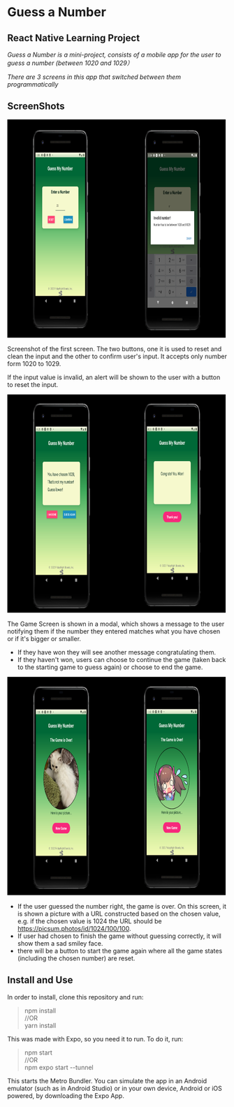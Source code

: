 
# Guess a Number
## React Native Learning Project

*Guess a Number is a mini-project, consists of a mobile app for the user to guess a number (between 1020 and 1029）*

*There are 3 screens in this app that switched between them programmatically*

## ScreenShots
<img src="https://github.com/yellow0125/hw1-guessing/blob/main/img/startscreen.png" width="500" height="500" alt="startscreen"/>

Screenshot of the first screen. The two buttons, one it is used to reset and clean the input and the other to confirm user's input. It accepts only number form 1020 to 1029.

If the input value is invalid, an alert will be shown to the user with a button to reset the input. 

<img src="https://github.com/yellow0125/hw1-guessing/blob/main/img/gaming.png" width="500" height="500" alt="startscreen"/>    

The Game Screen is shown in a modal, which shows a message to the user notifying them if the number they entered matches what you have chosen or if it's bigger or smaller.   
- If they have won they will see another message congratulating them.  
- If they haven't won, users can choose to continue the game (taken back to the starting game to guess again) or choose to end the game. 

<img src="https://github.com/yellow0125/hw1-guessing/blob/main/img/gameOverScreen.png" width="500" height="500" alt="startscreen"/>    

- If the user guessed the number right, the game is over. On this screen, it is shown a picture with a URL constructed based on the chosen value, e.g. if the chosen value is 1024 the URL should be https://picsum.photos/id/1024/100/100.
- If user had chosen to finish the game without guessing correctly, it will show them a sad smiley face.
- there will be a button to start the game again where all the game states (including the chosen number) are reset.

## Install and Use

In order to install, clone this repository and run:

> npm install  
//OR  
>yarn install

This was made with Expo, so you need it to run. To do it, run:
> npm start  
 //OR  
> npm expo start --tunnel

This starts the Metro Bundler. You can simulate the app in an Android emulator (such as in Android Studio) or in your own device, Android or iOS powered, by downloading the Expo App.

